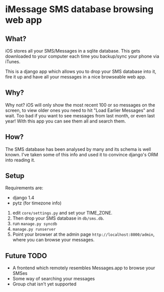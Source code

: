 iMessage SMS database browsing web app
======================================

What?
-----
iOS stores all your SMS/Messages in a sqlite database. This gets downloaded to your computer each time you backup/sync your phone via iTunes.

This is a django app which allows you to drop your SMS database into it, fire it up and have all your messages in a nice browseable web app.

Why?
----
Why not? iOS will only show the most recent 100 or so messages on the screen, to view older ones you need to hit "Load Earlier Messages" and wait. Too bad if you want to see messages from last month, or even last year! With this app you can see them all and search them.

How?
----
The SMS database has been analysed by many and its schema is well known. I've taken some of this info and used it to convince django's ORM into reading it.

Setup
-----
Requirements are:
 - django 1.4
 - pytz (for timezone info)

1. edit `core/settings.py` and set your TIME_ZONE.
2. Then drop your SMS database in `db/sms.db`.
3. run `manage.py syncdb`
4. `manage.py runserver`
5. Point your browser at the admin page `http://localhost:8000/admin`, where you can browse your messages.

Future TODO
-----------
 - A frontend which remotely resembles Messages.app to browse your SMSes
 - Some way of searching your messages
 - Group chat isn't yet supported
